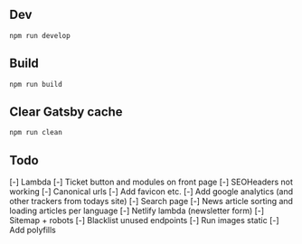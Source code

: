 ## Dev

`npm run develop`


## Build

`npm run build`


## Clear Gatsby cache

`npm run clean`

## Todo

[-] Lambda
[-] Ticket button and modules on front page
[-] SEOHeaders not working
[-] Canonical urls
[-] Add favicon etc.
[-] Add google analytics (and other trackers from todays site)
[-] Search page
[-] News article sorting and loading articles per language
[-] Netlify lambda (newsletter form)
[-] Sitemap + robots
[-] Blacklist unused endpoints
[-] Run images static
[-] Add polyfills